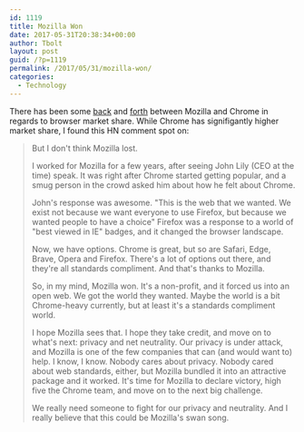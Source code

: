 ```yaml
---
id: 1119
title: Mozilla Won
date: 2017-05-31T20:38:34+00:00
author: Tbolt
layout: post
guid: /?p=1119
permalink: /2017/05/31/mozilla-won/
categories:
  - Technology
---
```

There has been some [back](https://medium.com/the-official-unofficial-firefox-blog/browse-against-the-machine-e793c0fee917) and [forth](https://andreasgal.com/2017/05/25/chrome-won/) between Mozilla and Chrome in regards to browser market share. While Chrome has signifigantly higher market share, I found this HN comment spot on:
> But I don't think Mozilla lost.
>
> I worked for Mozilla for a few years, after seeing John Lily (CEO at the time) speak. It was right after Chrome started getting popular, and a smug person in the crowd asked him about how he felt about Chrome.
>
> John's response was awesome. "This is the web that we wanted. We exist not because we want everyone to use Firefox, but because we wanted people to have a choice" Firefox was a response to a world of "best viewed in IE" badges, and it changed the browser landscape.
>
> Now, we have options. Chrome is great, but so are Safari, Edge, Brave, Opera and Firefox. There's a lot of options out there, and they're all standards compliment. And that's thanks to Mozilla.
>
> So, in my mind, Mozilla won. It's a non-profit, and it forced us into an open web. We got the world they wanted. Maybe the world is a bit Chrome-heavy currently, but at least it's a standards compliment world.
>
> I hope Mozilla sees that. I hope they take credit, and move on to what's next: privacy and net neutrality. Our privacy is under attack, and Mozilla is one of the few companies that can (and would want to) help. I know, I know. Nobody cares about privacy. Nobody cared about web standards, either, but Mozilla bundled it into an attractive package and it worked. It's time for Mozilla to declare victory, high five the Chrome team, and move on to the next big challenge.
>
> We really need someone to fight for our privacy and neutrality. And I really believe that this could be Mozilla's swan song.

